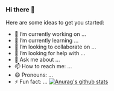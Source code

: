 ### Hi there 👋



Here are some ideas to get you started:

- 🔭 I’m currently working on ...
- 🌱 I’m currently learning ...
- 👯 I’m looking to collaborate on ...
- 🤔 I’m looking for help with ...
- 💬 Ask me about ...
- 📫 How to reach me: ...
- 😄 Pronouns: ...
- ⚡ Fun fact: ...
 [![Anurag's github stats](https://github-readme-stats.vercel.app/api?username=Algo-himanshu&theme=blue-green)](https://github.com/Algo-himanshu/github-readme-stats)

